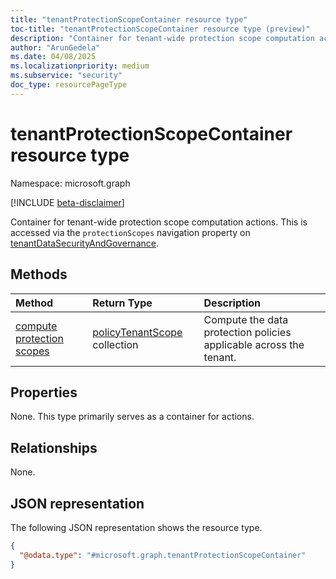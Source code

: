 ```yaml
---
title: "tenantProtectionScopeContainer resource type"
toc-title: "tenantProtectionScopeContainer resource type (preview)"
description: "Container for tenant-wide protection scope computation actions."
author: "ArunGedela"
ms.date: 04/08/2025
ms.localizationpriority: medium
ms.subservice: "security"
doc_type: resourcePageType
---
```


# tenantProtectionScopeContainer resource type

Namespace: microsoft.graph

[!INCLUDE [beta-disclaimer](../../includes/beta-disclaimer.md)]

Container for tenant-wide protection scope computation actions. This is accessed via the `protectionScopes` navigation property on [tenantDataSecurityAndGovernance](../resources/tenantdatasecurityandgovernance.md).

## Methods

| Method                                          | Return Type                                                                                     | Description                                                           |
| :---------------------------------------------- | :---------------------------------------------------------------------------------------------- | :-------------------------------------------------------------------- |
| [compute protection scopes](../api/tenantdatasecurityandgovernance-post-protectionscopes.md) | [policyTenantScope](../resources/policytenantscope.md) collection | Compute the data protection policies applicable across the tenant.    |

## Properties

None. This type primarily serves as a container for actions.

## Relationships

None.

## JSON representation

The following JSON representation shows the resource type.
<!-- {
  "blockType": "resource",
  "@odata.type": "microsoft.graph.tenantProtectionScopeContainer",
  "openType": false
}-->
``` json
{
  "@odata.type": "#microsoft.graph.tenantProtectionScopeContainer"
}
```
